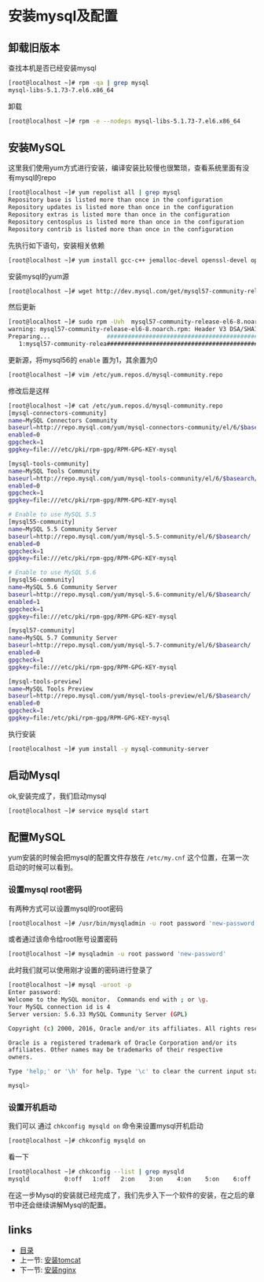 # 安装mysql及配置

## 卸载旧版本

查找本机是否已经安装mysql

```bash
[root@localhost ~]# rpm -qa | grep mysql
mysql-libs-5.1.73-7.el6.x86_64
```

卸载

```bash
[root@localhost ~]# rpm -e --nodeps mysql-libs-5.1.73-7.el6.x86_64
```

## 安装MySQL

这里我们使用yum方式进行安装，编译安装比较慢也很繁琐，查看系统里面有没有mysql的repo

```bash
[root@localhost ~]# yum repolist all | grep mysql
Repository base is listed more than once in the configuration
Repository updates is listed more than once in the configuration
Repository extras is listed more than once in the configuration
Repository centosplus is listed more than once in the configuration
Repository contrib is listed more than once in the configuration
```

先执行如下语句，安装相关依赖

```bash
[root@localhost ~]# yum install gcc-c++ jemalloc-devel openssl-devel openssl -y
```

安装mysql的yum源

```bash
[root@localhost ~]# wget http://dev.mysql.com/get/mysql57-community-release-el6-8.noarch.rpm
```

然后更新

```bash
[root@localhost ~]# sudo rpm -Uvh  mysql57-community-release-el6-8.noarch.rpm 
warning: mysql57-community-release-el6-8.noarch.rpm: Header V3 DSA/SHA1 Signature, key ID 5072e1f5: NOKEY
Preparing...                ########################################### [100%]
   1:mysql57-community-relea########################################### [100%]
```

更新源，将mysql56的 `enable` 置为1，其余置为0

```bash
[root@localhost ~]# vim /etc/yum.repos.d/mysql-community.repo
```

修改后是这样

```bash
[root@localhost ~]# cat /etc/yum.repos.d/mysql-community.repo
[mysql-connectors-community]
name=MySQL Connectors Community
baseurl=http://repo.mysql.com/yum/mysql-connectors-community/el/6/$basearch/
enabled=0
gpgcheck=1
gpgkey=file:///etc/pki/rpm-gpg/RPM-GPG-KEY-mysql

[mysql-tools-community]
name=MySQL Tools Community
baseurl=http://repo.mysql.com/yum/mysql-tools-community/el/6/$basearch/
enabled=0
gpgcheck=1
gpgkey=file:///etc/pki/rpm-gpg/RPM-GPG-KEY-mysql

# Enable to use MySQL 5.5
[mysql55-community]
name=MySQL 5.5 Community Server
baseurl=http://repo.mysql.com/yum/mysql-5.5-community/el/6/$basearch/
enabled=0
gpgcheck=1
gpgkey=file:///etc/pki/rpm-gpg/RPM-GPG-KEY-mysql

# Enable to use MySQL 5.6
[mysql56-community]
name=MySQL 5.6 Community Server
baseurl=http://repo.mysql.com/yum/mysql-5.6-community/el/6/$basearch/
enabled=1
gpgcheck=1
gpgkey=file:///etc/pki/rpm-gpg/RPM-GPG-KEY-mysql

[mysql57-community]
name=MySQL 5.7 Community Server
baseurl=http://repo.mysql.com/yum/mysql-5.7-community/el/6/$basearch/
enabled=0
gpgcheck=1
gpgkey=file:///etc/pki/rpm-gpg/RPM-GPG-KEY-mysql

[mysql-tools-preview]
name=MySQL Tools Preview
baseurl=http://repo.mysql.com/yum/mysql-tools-preview/el/6/$basearch/
enabled=0
gpgcheck=1
gpgkey=file:/etc/pki/rpm-gpg/RPM-GPG-KEY-mysql
```

执行安装

```bash
[root@localhost ~]# yum install -y mysql-community-server
```

## 启动Mysql

ok,安装完成了，我们启动mysql

```bash
[root@localhost ~]# service mysqld start
```

## 配置MySQL

yum安装的时候会把mysql的配置文件存放在 `/etc/my.cnf` 这个位置，在第一次启动的时候可以看到。

### 设置mysql root密码

有两种方式可以设置mysql的root密码

```bash
[root@localhost ~]# /usr/bin/mysqladmin -u root password 'new-password'
```

或者通过该命令给root账号设置密码

```bash
[root@localhost ~]# mysqladmin -u root password 'new-password'
```

此时我们就可以使用刚才设置的密码进行登录了

```bash
[root@localhost ~]# mysql -uroot -p
Enter password: 
Welcome to the MySQL monitor.  Commands end with ; or \g.
Your MySQL connection id is 4
Server version: 5.6.33 MySQL Community Server (GPL)

Copyright (c) 2000, 2016, Oracle and/or its affiliates. All rights reserved.

Oracle is a registered trademark of Oracle Corporation and/or its
affiliates. Other names may be trademarks of their respective
owners.

Type 'help;' or '\h' for help. Type '\c' to clear the current input statement.

mysql> 
```

### 设置开机启动

我们可以 通过 `chkconfig mysqld on` 命令来设置mysql开机启动

```bash
[root@localhost ~]# chkconfig mysqld on
```

看一下

```bash
[root@localhost ~]# chkconfig --list | grep mysqld
mysqld         	0:off	1:off	2:on	3:on	4:on	5:on	6:off
```

在这一步Mysql的安装就已经完成了，我们先步入下一个软件的安装，在之后的章节中还会继续讲解Mysql的配置。

## links
   * [目录](<README.md>)
   * 上一节: [安装tomcat](<install-tomcat.md>)
   * 下一节: [安装nginx](<install-nginx.md>)